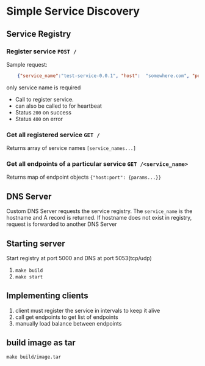 # Simple Service Discovery

## Service Registry

### Register service `POST /`
Sample request:
```json
    {"service_name":"test-service-0.0.1", "host":  "somewhere.com", "port":  8080}
```
only service name is required

* Call to register service.
* can also be called to for heartbeat
* Status `200` on success
* Status `400` on error
### Get all registered service `GET /`
Returns array of service names `[service_names...]`
### Get all endpoints of a particular service `GET /<service_name>`
Returns map of endpoint objects `{"host:port": {params...}}`

## DNS Server
Custom DNS Server requests the service registry. The `service_name` is the hostname and A record is returned.
If hostname does not exist in registry, request is forwarded to another DNS Server

## Starting server
Start registry at port 5000 and DNS at port 5053(tcp/udp)
1. `make build`
1. `make start`

## Implementing clients
1. client must register the service in intervals to keep it alive
1. call get endpoints to get list of endpoints
1. manually load balance between endpoints

## build image as tar
`make build/image.tar`

